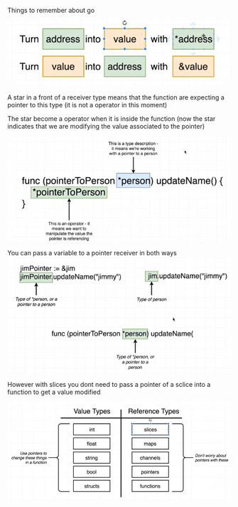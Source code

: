 Things to remember about go 

![alt text](https://raw.githubusercontent.com/FelipeRando/go-workspace/master/pointers-in-a-nutshell.png)

A star in a front of a receiver type means that the function are expecting a pointer to this type (it is not a operator in this moment)

The star become a operator when it is inside the function (now the star indicates that we are modifying the value associated to the pointer)

![alt text](https://raw.githubusercontent.com/FelipeRando/go-workspace/master/pointer-in-a-function-explained.png)

You can pass a variable to a pointer receiver in both ways
![alt text](https://raw.githubusercontent.com/FelipeRando/go-workspace/master/ways-to-pass-a-pointer-to-a-function.png)

However with slices you dont need to pass a pointer of a sclice into a function to get a value modified

![alt text](https://raw.githubusercontent.com/FelipeRando/go-workspace/master/value-and-reference-types.png)